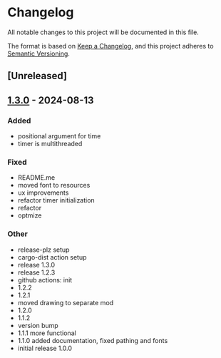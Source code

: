 # Changelog
All notable changes to this project will be documented in this file.

The format is based on [Keep a Changelog](https://keepachangelog.com/en/1.0.0/),
and this project adheres to [Semantic Versioning](https://semver.org/spec/v2.0.0.html).

## [Unreleased]

## [1.3.0](https://github.com/eRgo35/ti/releases/tag/v1.3.0) - 2024-08-13

### Added
- positional argument for time
- timer is multithreaded

### Fixed
- README.me
- moved font to resources
- ux improvements
- refactor timer initialization
- refactor
- optmize

### Other
- release-plz setup
- cargo-dist action setup
- release 1.3.0
- release 1.2.3
- github actions: init
- 1.2.2
- 1.2.1
- moved drawing to separate mod
- 1.2.0
- 1.1.2
- version bump
- 1.1.1 more functional
- 1.1.0 added documentation, fixed pathing and fonts
- initial release 1.0.0
